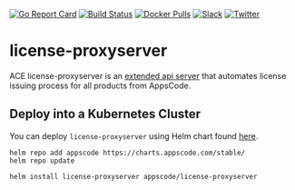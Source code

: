 [![Go Report Card](https://goreportcard.com/badge/go.bytebuilders.dev/license-proxyserver)](https://goreportcard.com/report/go.bytebuilders.dev/license-proxyserver)
[![Build Status](https://github.com/bytebuilders/license-proxyserver/workflows/CI/badge.svg)](https://github.com/bytebuilders/license-proxyserver/actions?workflow=CI)
[![Docker Pulls](https://img.shields.io/docker/pulls/appscode/license-proxyserver.svg)](https://hub.docker.com/r/appscode/license-proxyserver/)
[![Slack](https://shields.io/badge/Join_Slack-salck?color=4A154B&logo=slack)](https://slack.appscode.com)
[![Twitter](https://img.shields.io/twitter/follow/kubeops.svg?style=social&logo=twitter&label=Follow)](https://twitter.com/intent/follow?screen_name=Kubeops)

# license-proxyserver

ACE license-proxyserver is an [extended api server](https://kubernetes.io/docs/concepts/extend-kubernetes/api-extension/apiserver-aggregation/) that automates license issuing process for all products from AppsCode.

## Deploy into a Kubernetes Cluster

You can deploy `license-proxyserver` using Helm chart found [here](https://github.com/bytebuilders/installer/tree/master/charts/license-proxyserver).

```console
helm repo add appscode https://charts.appscode.com/stable/
helm repo update

helm install license-proxyserver appscode/license-proxyserver
```
